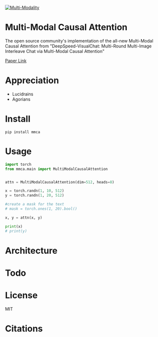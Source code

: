 [![Multi-Modality](agorabanner.png)](https://discord.gg/qUtxnK2NMf)

# Multi-Modal Causal Attention
The open source community's implementation of the all-new Multi-Modal Causal Attention from "DeepSpeed-VisualChat: Multi-Round Multi-Image Interleave Chat via Multi-Modal Causal Attention"


[Paper Link](https://arxiv.org/pdf/2309.14327.pdf)

# Appreciation
* Lucidrains
* Agorians



# Install
`pip install mmca`

# Usage
```python
import torch 
from mmca.main import MultiModalCausalAttention


attn = MultiModalCausalAttention(dim=512, heads=8)

x = torch.randn(1, 10, 512)
y = torch.randn(1, 20, 512)

#create a mask for the text
# mask = torch.ones(1, 20).bool()

x, y = attn(x, y)

print(x)
# print(y)
```

# Architecture

# Todo


# License
MIT

# Citations

